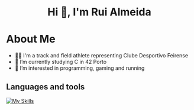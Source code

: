 <h1 align="center">Hi 👋, I'm Rui Almeida</h1>

# About Me
- 🏃‍♂️ I'm a track and field athlete representing Clube Desportivo Feirense
- 🌱 I’m currently studying C in 42 Porto
- 👀 I’m interested in programming, gaming and running

## Languages and tools
[![My Skills](https://skillicons.dev/icons?i=c,bash,github,linux)](https://skillicons.dev)

<!---
rmsa42/rmsa42 is a ✨ special ✨ repository because its `README.md` (this file) appears on your GitHub profile.
You can click the Preview link to take a look at your changes.
--->
